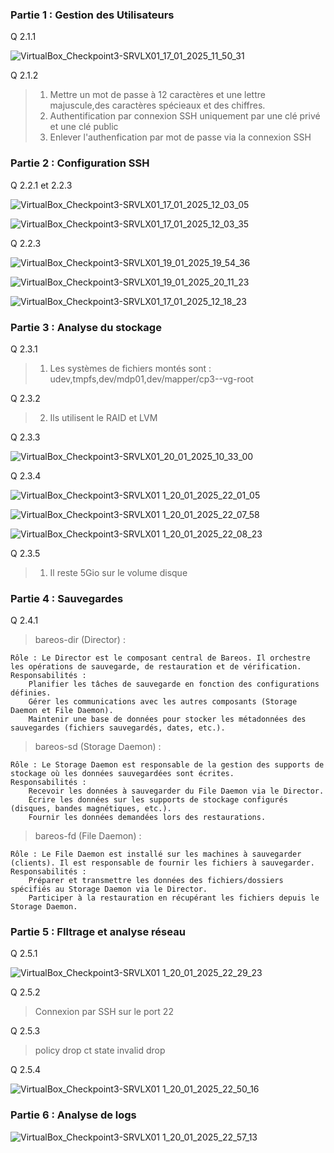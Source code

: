 ### Partie 1 : Gestion des Utilisateurs 

Q 2.1.1

![VirtualBox_Checkpoint3-SRVLX01_17_01_2025_11_50_31](https://github.com/user-attachments/assets/8824e434-87ce-451f-b3bd-bbe29835f600)

Q 2.1.2 
> 1. Mettre un mot de passe à 12 caractères et une lettre majuscule,des caractères spécieaux et des chiffres. 
> 2. Authentification par connexion SSH uniquement par une clé privé et une clé public 
> 3. Enlever l'authenfication par mot de passe via la connexion SSH 


### Partie 2 : Configuration SSH 
Q 2.2.1 et 2.2.3 


![VirtualBox_Checkpoint3-SRVLX01_17_01_2025_12_03_05](https://github.com/user-attachments/assets/a97160fc-a9be-4f1b-a833-ee97371e309a)

![VirtualBox_Checkpoint3-SRVLX01_17_01_2025_12_03_35](https://github.com/user-attachments/assets/9b2cb7de-f9b9-49b1-8029-2bba6b4ee2d3)

Q 2.2.3

![VirtualBox_Checkpoint3-SRVLX01_19_01_2025_19_54_36](https://github.com/user-attachments/assets/e5794e9e-cca4-4429-8284-9faa50887415)


![VirtualBox_Checkpoint3-SRVLX01_19_01_2025_20_11_23](https://github.com/user-attachments/assets/ddc926fa-eefe-452a-915c-c9528dfa9aa0)


![VirtualBox_Checkpoint3-SRVLX01_17_01_2025_12_18_23](https://github.com/user-attachments/assets/4507f25c-8ae1-4689-ac79-476a1a10935b)

### Partie 3 : Analyse du stockage 

Q 2.3.1 
> 1. Les systèmes de fichiers montés sont : udev,tmpfs,dev/mdp01,dev/mapper/cp3--vg-root

Q 2.3.2
> 2. Ils utilisent le RAID et LVM 

Q 2.3.3 

![VirtualBox_Checkpoint3-SRVLX01_20_01_2025_10_33_00](https://github.com/user-attachments/assets/d11ad00e-926f-4123-be4f-5b7ad5d90791)

Q 2.3.4 

![VirtualBox_Checkpoint3-SRVLX01 1_20_01_2025_22_01_05](https://github.com/user-attachments/assets/dce7cbcd-50f8-4fba-80c1-29fafad33721)

![VirtualBox_Checkpoint3-SRVLX01 1_20_01_2025_22_07_58](https://github.com/user-attachments/assets/756c8418-72a6-415f-9bfd-0fb9258ff421)

![VirtualBox_Checkpoint3-SRVLX01 1_20_01_2025_22_08_23](https://github.com/user-attachments/assets/df76bf7f-bdf9-4fc5-9e83-67b4758e1001)

Q 2.3.5 

> 1. Il reste 5Gio sur le volume disque 

### Partie 4 : Sauvegardes 

Q 2.4.1
> bareos-dir (Director) :

    Rôle : Le Director est le composant central de Bareos. Il orchestre les opérations de sauvegarde, de restauration et de vérification.
    Responsabilités :
        Planifier les tâches de sauvegarde en fonction des configurations définies.
        Gérer les communications avec les autres composants (Storage Daemon et File Daemon).
        Maintenir une base de données pour stocker les métadonnées des sauvegardes (fichiers sauvegardés, dates, etc.).

> bareos-sd (Storage Daemon) :

    Rôle : Le Storage Daemon est responsable de la gestion des supports de stockage où les données sauvegardées sont écrites.
    Responsabilités :
        Recevoir les données à sauvegarder du File Daemon via le Director.
        Écrire les données sur les supports de stockage configurés (disques, bandes magnétiques, etc.).
        Fournir les données demandées lors des restaurations.

> bareos-fd (File Daemon) :

    Rôle : Le File Daemon est installé sur les machines à sauvegarder (clients). Il est responsable de fournir les fichiers à sauvegarder.
    Responsabilités :
        Préparer et transmettre les données des fichiers/dossiers spécifiés au Storage Daemon via le Director.
        Participer à la restauration en récupérant les fichiers depuis le Storage Daemon.

### Partie 5 : FIltrage et analyse réseau 

Q 2.5.1 

![VirtualBox_Checkpoint3-SRVLX01 1_20_01_2025_22_29_23](https://github.com/user-attachments/assets/f7989833-14c8-48c7-8741-7a9539388e7c)

Q 2.5.2 
> Connexion par SSH sur le port 22 

Q 2.5.3 
> policy drop 
> ct state invalid drop 

Q 2.5.4 

![VirtualBox_Checkpoint3-SRVLX01 1_20_01_2025_22_50_16](https://github.com/user-attachments/assets/cddb634c-5e4b-4ccd-9878-4ee945cc3521)

### Partie 6 : Analyse de logs 

![VirtualBox_Checkpoint3-SRVLX01 1_20_01_2025_22_57_13](https://github.com/user-attachments/assets/23d3deb1-7c05-4346-abd4-3eee36f85a45)


